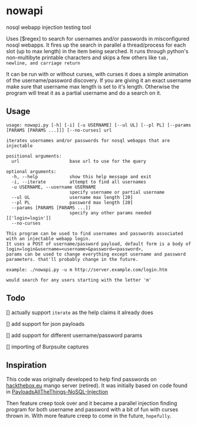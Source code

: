 # nowapi
nosql webapp injection testing tool

Uses [$regex] to search for usernames and/or passwords in misconfigured nosql webapps.  It fires up the search in parallel a thread/process for each slot (up to max length) in the item being searched.  It runs through python's non-multibyte printable characters and skips a few others like `tab, newline, and carriage return`

It can be run with or without curses, with curses it does a simple animation of the username/password discovery.
If you are giving it an exact username make sure that username max length is set to it's length.  Otherwise the program will treat it as a partial username and do a search on it.

## Usage
```
usage: nowapi.py [-h] [-i] [-u USERNAME] [--ul UL] [--pl PL] [--params [PARAMS [PARAMS ...]]] [--no-curses] url

iterates usernames and/or passwords for nosql webapps that are injectable

positional arguments:
  url                   base url to use for the query

optional arguments:
  -h, --help            show this help message and exit
  -i, --iterate         attempt to find all usernames
  -u USERNAME, --username USERNAME
                        specify username or partial username
  --ul UL               username max length [20]
  --pl PL               password max length [20]
  --params [PARAMS [PARAMS ...]]
                        specify any other params needed [['login=login']]
  --no-curses

This program can be used to find usernames and passwords associated with an injectable webapp login.
It uses a POST of username/password payload, default form is a body of login=login&username=<username>&password=<password>,
params can be used to change everything except username and password parameters. that'll probably change in the future.

example: ./nowapi.py -u m http://server.example.com/login.htm

would search for any users starting with the letter 'm'
```
## Todo
[] actually support `iterate` as the help claims it already does

[] add support for json payloads

[] add support for different username/password params

[] importing of Burpsuite captures

## Inspiration
This code was originally developed to help find passwords on [hackthebox.eu](https://www.hackthebox.eu/) mango server (retired).  It was initially based on code found in [PayloadsAllTheThings-NoSQL-Injection](https://github.com/swisskyrepo/PayloadsAllTheThings/tree/master/NoSQL%20Injection)

Then feature creep took over and it became a parallel injection finding program for both username and password with a bit of fun with curses thrown in.  With more feature creep to come in the future, `hopefully`.
